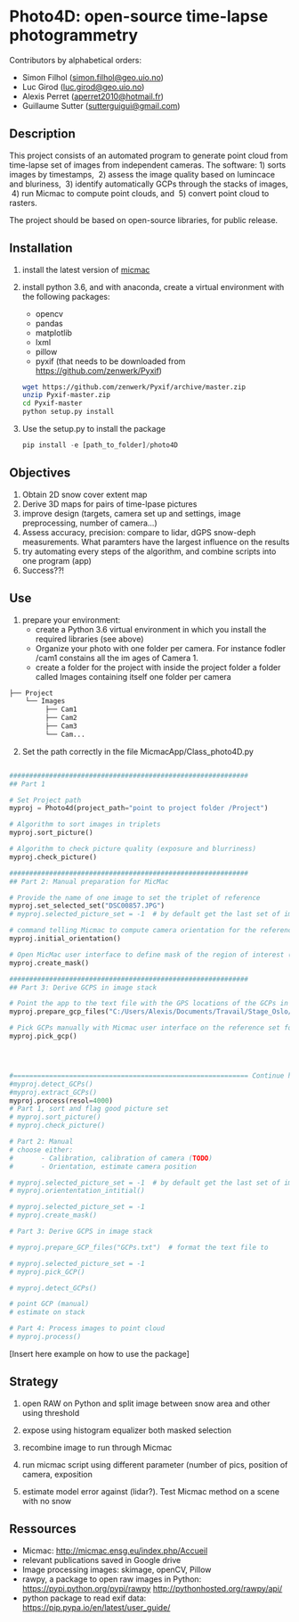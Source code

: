 # Photo4D: open-source time-lapse photogrammetry 

Contributors by alphabetical orders:
- Simon Filhol (simon.filhol@geo.uio.no)
- Luc Girod (luc.girod@geo.uio.no)
- Alexis Perret (aperret2010@hotmail.fr)
- Guillaume Sutter (sutterguigui@gmail.com)

## Description

This project consists of an automated program to generate point cloud from time-lapse set of images from independent cameras. The software: 
​      1) sorts images by timestamps, 
​      2) assess the image quality based on lumincace and bluriness, 
​      3) identify automatically GCPs through the stacks of images, 
​      4) run Micmac to compute point clouds, and 
​      5) convert point cloud to rasters. 

The project should be based on open-source libraries, for public release. 

## Installation
1. install the latest version of [micmac](https://micmac.ensg.eu/index.php/Install)

2. install python 3.6, and with anaconda, create a virtual environment with the following packages: 
     - opencv 
     - pandas 
     - matplotlib
     - lxml
     - pillow
     - pyxif (that needs to be downloaded from https://github.com/zenwerk/Pyxif)
     ```sh
     wget https://github.com/zenwerk/Pyxif/archive/master.zip
     unzip Pyxif-master.zip
     cd Pyxif-master
     python setup.py install
     ```

 3. Use the setup.py to install the package

     ```python
     pip install -e [path_to_folder]/photo4D
     ```


## Objectives

 1. Obtain 2D snow cover extent map
 2. Derive 3D maps for pairs of time-lpase pictures
 3. improve design (targets, camera set up and settings, image preprocessing, number of camera...)
 4. Assess accuracy, precision: compare to lidar, dGPS snow-deph measurements. What paramters have the largest influence on the results
 5. try automating every steps of the algorithm, and combine scripts into one program (app)
 6. Success??!

## Use

1. prepare your environment: 
      - create a Python 3.6 virtual environment in which you install the required libraries (see above)
      - Organize your photo with one folder per camera. For instance fodler /cam1 constains all the im ages of Camera 1.
      - create a folder for the project with inside the project folder a folder called Images containing itself one folder per camera
```bash
├── Project
    └── Images
         ├── Cam1
         ├── Cam2
         ├── Cam3
         └── Cam...
```


2. Set the path correctly in the file MicmacApp/Class_photo4D.py

```python

############################################################
## Part 1

# Set Project path
myproj = Photo4d(project_path="point to project folder /Project")

# Algorithm to sort images in triplets
myproj.sort_picture()

# Algorithm to check picture quality (exposure and blurriness)
myproj.check_picture()

############################################################
## Part 2: Manual preparation for MicMac

# Provide the name of one image to set the triplet of reference
myproj.set_selected_set("DSC00857.JPG")
# myproj.selected_picture_set = -1  # by default get the last set of image. Change to the correct index where there are good quality images

# command telling Micmac to compute camera orientation for the reference set
myproj.initial_orientation()

# Open MicMac user interface to define mask of the region of interest (ROI). Select a polygon for the ROI, and exit the window. This needs to be done for each camera.
myproj.create_mask()

############################################################
## Part 3: Derive GCPS in image stack

# Point the app to the text file with the GPS locations of the GCPs in format (name, East, North, Elec)
myproj.prepare_gcp_files("C:/Users/Alexis/Documents/Travail/Stage_Oslo/Grandeurnature/GCP/Pt_gps_gcp.txt")

# Pick GCPs manually with Micmac user interface on the reference set for each camera
myproj.pick_gcp()




#=========================================================== Continue help from here
#myproj.detect_GCPs()
#myproj.extract_GCPs()
myproj.process(resol=4000)
# Part 1, sort and flag good picture set
# myproj.sort_picture()
# myproj.check_picture()

# Part 2: Manual
# choose either:
# 		- Calibration, calibration of camera (TODO)
# 		- Orientation, estimate camera position

# myproj.selected_picture_set = -1  # by default get the last set of image. Change to the correct index where there are good quality images
# myproj.oriententation_intitial()

# myproj.selected_picture_set = -1
# myproj.create_mask()

# Part 3: Derive GCPS in image stack

# myproj.prepare_GCP_files("GCPs.txt")  # format the text file to

# myproj.selected_picture_set = -1
# myproj.pick_GCP()

# myproj.detect_GCPs()

# point GCP (manual)
# estimate on stack

# Part 4: Process images to point cloud
# myproj.process()
```


[Insert here example on how to use the package]

## Strategy

1. open RAW on Python and split image between snow area and other using threshold
2. expose using histogram equalizer both masked selection
3. recombine image to run through Micmac

4. run micmac script using different parameter (number of pics, position of camera, exposition
5. estimate model error against (lidar?). Test Micmac method on a scene with no snow



## Ressources

- Micmac: http://micmac.ensg.eu/index.php/Accueil
- relevant publications saved in Google drive
- Image processing images: skimage, openCV, Pillow
- rawpy, a package to open raw images in Python: https://pypi.python.org/pypi/rawpy  http://pythonhosted.org/rawpy/api/
- python package to read exif data: https://pip.pypa.io/en/latest/user_guide/
